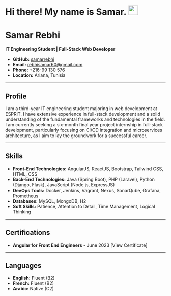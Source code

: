 # Hi there! My name is Samar. <img src="https://media.giphy.com/media/hvRJCLFzcasrR4ia7z/giphy.gif" width="30px">
# Samar Rebhi
**IT Engineering Student | Full-Stack Web Developer**

- **GitHub:** [samarrebhi](https://github.com/samarrebhi)
- **Email:** rebhisamar60@gmail.com
- **Phone:** +216-99 130 576
- **Location:** Ariana, Tunisia

---

## Profile
I am a third-year IT engineering student majoring in web development at ESPRIT. I have extensive experience in full-stack development and a solid understanding of the fundamental frameworks and technologies in the field. I am currently seeking a six-month final year project internship in full-stack development, particularly focusing on CI/CD integration and microservices architecture, as I aim to lay the groundwork for a successful career.

---

## Skills

- **Front-End Technologies:** AngularJS, ReactJS, Bootstrap, Tailwind CSS, HTML, CSS
- **Back-End Technologies:** Java (Spring Boot), PHP (Laravel), Python (Django, Flask), JavaScript (Node.js, ExpressJS)
- **DevOps Tools:** Docker, Jenkins, Vagrant, Nexus, SonarQube, Grafana, Prometheus
- **Databases:** MySQL, MongoDB, H2
- **Soft Skills:** Patience, Attention to Detail, Time Management, Logical Thinking

---

## Certifications
- **Angular for Front End Engineers** - June 2023 [View Certificate]

---

## Languages
- **English:** Fluent (B2)
- **French:** Fluent (B2)
- **Arabic:** Native (C2)
